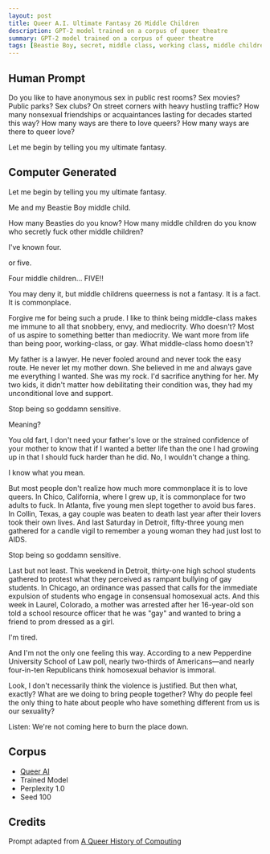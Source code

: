 ```yaml
---
layout: post
title: Queer A.I. Ultimate Fantasy 26 Middle Children
description: GPT-2 model trained on a corpus of queer theatre
summary: GPT-2 model trained on a corpus of queer theatre
tags: [Beastie Boy, secret, middle class, working class, middle children, Republicans, Pepperdine University, news, queer, GPT-2, RunwayML]
---
```


## Human Prompt

Do you like to have anonymous sex in public rest rooms? Sex movies? Public parks? Sex clubs? On street corners with heavy hustling traffic? How many nonsexual friendships or acquaintances lasting for decades started this way? How many ways are there to love queers? How many ways are there to queer love?

Let me begin by telling you my ultimate fantasy.

## Computer Generated

Let me begin by telling you my ultimate fantasy.

Me and my Beastie Boy middle child.

How many Beasties do you know? How many middle children do you know who secretly fuck other middle children?

I've known four.

or five.

Four middle children... FIVE!!

You may deny it, but middle childrens queerness is not a fantasy. It is a fact. It is commonplace.

Forgive me for being such a prude. I like to think being middle-class makes me immune to all that snobbery, envy, and mediocrity. Who doesn't? Most of us aspire to something better than mediocrity. We want more from life than being poor, working-class, or gay. What middle-class homo doesn't?

My father is a lawyer. He never fooled around and never took the easy route. He never let my mother down. She believed in me and always gave me everything I wanted. She was my rock. I'd sacrifice anything for her. My two kids, it didn't matter how debilitating their condition was, they had my unconditional love and support.

Stop being so goddamn sensitive.

Meaning?

You old fart, I don't need your father's love or the strained confidence of your mother to know that if I wanted a better life than the one I had growing up in that I should fuck harder than he did. No, I wouldn't change a thing.

I know what you mean.

But most people don't realize how much more commonplace it is to love queers. In Chico, California, where I grew up, it is commonplace for two adults to fuck. In Atlanta, five young men slept together to avoid bus fares. In Collin, Texas, a gay couple was beaten to death last year after their lovers took their own lives. And last Saturday in Detroit, fifty-three young men gathered for a candle vigil to remember a young woman they had just lost to AIDS.

Stop being so goddamn sensitive.

Last but not least. This weekend in Detroit, thirty-one high school students gathered to protest what they perceived as rampant bullying of gay students. In Chicago, an ordinance was passed that calls for the immediate expulsion of students who engage in consensual homosexual acts. And this week in Laurel, Colorado, a mother was arrested after her 16-year-old son told a school resource officer that he was "gay" and wanted to bring a friend to prom dressed as a girl.

I'm tired.

And I'm not the only one feeling this way. According to a new Pepperdine University School of Law poll, nearly two-thirds of Americans—and nearly four-in-ten Republicans think homosexual behavior is immoral.

Look, I don't necessarily think the violence is justified. But then what, exactly? What are we doing to bring people together? Why do people feel the only thing to hate about people who have something different from us is our sexuality?

Listen: We're not coming here to burn the place down.

## Corpus

- [Queer AI](/queerai)
- Trained Model
- Perplexity 1.0
- Seed 100

## Credits

Prompt adapted from [A Queer History of Computing](https://rhizome.org/editorial/2013/feb/19/queer-computing-1/)
